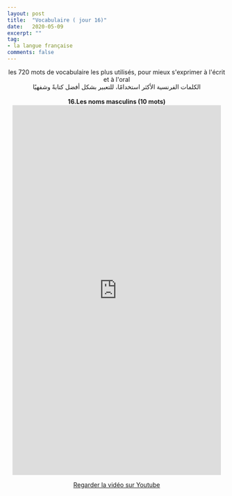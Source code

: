 ```yaml
---
layout: post
title:  "Vocabulaire ( jour 16)"
date:   2020-05-09
excerpt: ""
tag:
- la langue française
comments: false
---
```

 <center>     les 720 mots de vocabulaire les plus utilisés, pour mieux s'exprimer à l'écrit et à l'oral <br> الكلمات الفرنسية الأكثر استخدامًا، للتعبير بشكل أفضل كتابةً وشفهيًا <br><br>     <strong> 16.Les noms masculins (10 mots)</strong>     <br> <iframe width="480" height="853" src="https://www.youtube.com/embed/a10HIeFmA1A" title="youtube video player" frameborder="0" allow="accelerometer, autoplay, clipboard-write, encrypted-media, gyroscope, picture-in-picture, web-share" allowfullscreen></iframe>     <br> <p markdown="0"><a href="https://youtube.com/shorts/a10HIeFmA1A" class="btn btn-danger" target="_blank">Regarder la vidéo sur Youtube</a></p> </center>
